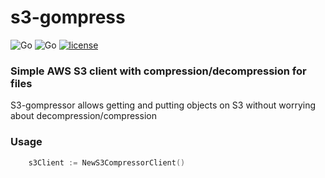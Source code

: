 # s3-gompress

![Go](https://github.com/The-Data-Appeal-Company/s3-gompress/workflows/Go/badge.svg)
![Go](https://github.com/The-Data-Appeal-Company/s3-gompress/workflows/Go/badge.svg?branch=master)
[![license](https://img.shields.io/github/license/The-Data-Appeal-Company/s3-gompress.svg)](LICENSE)

### Simple AWS S3 client with compression/decompression for files
S3-gompressor allows getting and putting objects on S3 without worrying about decompression/compression

### Usage 

```go
    s3Client := NewS3CompressorClient()
``` 
